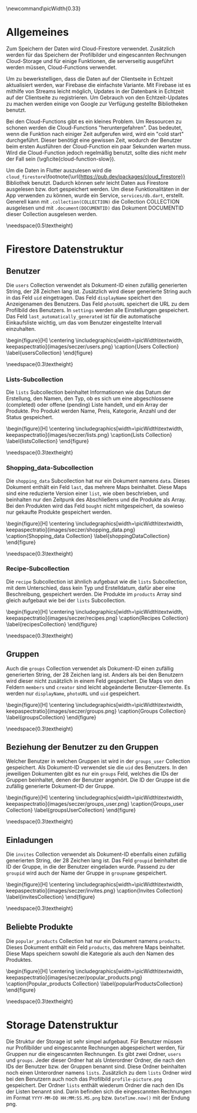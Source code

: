 \newcommand\picWidth{0.33}

# Allgemeines

Zum Speichern der Daten wird Cloud-Firestore verwendet.
Zusätzlich werden für das Speichern der Profilbilder und eingescannten Rechnungen
Cloud-Storage und für einige Funktionen, die serverseitig ausgeführt
werden müssen, Cloud-Functions verwendet. 

Um zu bewerkstelligen, dass die Daten auf der Clientseite in Echtzeit
aktualisiert werden, war Firebase die einfachste Variante. Mit Firebase ist
es mithilfe von Streams leicht möglich, Updates in der Datenbank in Echtzeit
auf der Clientseite zu registrieren. Um Gebrauch von den Echtzeit-Updates zu
machen werden einige von Google zur Verfügung gestellte Bibliotheken benutzt.

Bei den Cloud-Functions gibt es ein kleines Problem. Um Ressourcen zu schonen werden
die Cloud-Functions "heruntergefahren". Das bedeutet, wenn die Funktion nach einiger Zeit
aufgerufen wird, wird ein "cold start" durchgeführt. Dieser benötigt eine gewissen Zeit,
wodurch der Benutzer beim ersten Ausführen der Cloud-Function ein paar Sekunden warten muss.
Wird die Cloud-Function jedoch regelmäßig benutzt, sollte dies nicht mehr der Fall sein (\vgl\cite{cloud-function-slow}).

Um die Daten in Flutter auszulesen wird die `cloud_firestore`\footnote{\url{https://pub.dev/packages/cloud_firestore}}
Bibliothek benutzt. Dadurch können sehr leicht Daten aus Firestore ausgelesen bzw. dort gespeichert werden. Um
diese Funktionalitäten in der App verwenden zu können, wurde ein Service, `services/db.dart`, erstellt. Generell
kann mit `.collection(COLLECTION)` die Collection COLLECTION ausgelesen und mit `.document(DOCUMENTID)` das Dokument
DOCUMENTID dieser Collection ausgelesen werden.

\needspace{0.5\textheight}
# Firestore Datenstruktur

## Benutzer

Die `users` Collection verwendet als Dokument-ID einen zufällig generierten String, 
der 28 Zeichen lang ist. Zusätzlich wird dieser generierte String auch in das Feld `uid`
eingetragen. Das Feld `displayName` speichert den Anzeigenamen des Benutzers. Das Feld 
`photoURL` speichert die URL zu dem Profilbild des Benutzers. In `settings` werden alle 
Einstellungen gespeichert. Das Feld `last_automatically_generated` ist für die automatische
Einkaufsliste wichtig, um das vom Benutzer eingestellte Intervall einzuhalten.

\begin{figure}[H]
\centering
\includegraphics[width=\picWidth\textwidth, keepaspectratio]{images/seczer/users.png}
\caption{Users Collection}
\label{usersCollection}
\end{figure}

\needspace{0.3\textheight}
### Lists-Subcollection

Die `lists` Subcollection beinhaltet Informationen wie das Datum der Erstellung, den Namen,
den Typ, ob es sich um eine abgeschlossene (completed) oder offene (pending) Liste handelt, und
ein Array der Produkte. Pro Produkt werden Name, Preis, Kategorie, Anzahl und der Status gespeichert.

\begin{figure}[H]
\centering
\includegraphics[width=\picWidth\textwidth, keepaspectratio]{images/seczer/lists.png}
\caption{Lists Collection}
\label{listsCollection}
\end{figure}

\needspace{0.3\textheight}
### Shopping_data-Subcollection 

Die `shopping_data` Subcollection hat nur ein Dokument namens `data`. Dieses Dokument enthält
ein Feld `last`, das mehrere Maps beinhaltet. Diese Maps sind eine reduzierte Version einer
`list`, wie oben beschrieben, und beinhalten nur den Zeitpunk des Abschließens und die Produkte
als Array. Bei den Produkten wird das Feld `bought` nicht mitgespeichert, da sowieso nur gekaufte
Produkte gespeichert werden.

\begin{figure}[H]
\centering
\includegraphics[width=\picWidth\textwidth, keepaspectratio]{images/seczer/shopping_data.png}
\caption{Shopping\_data Collection}
\label{shoppingDataCollection}
\end{figure}

\needspace{0.3\textheight}
### Recipe-Subcollection 

Die `recipe` Subcollection ist ähnlich aufgebaut wie die `lists` Subcollection, mit dem Unterschied,
dass kein Typ und Erstelldatum, dafür aber eine Beschreibung, gespeichert werden. Die Produkte im
`products` Array sind gleich aufgebaut wie bei der `lists` Subcollection.

\begin{figure}[H]
\centering
\includegraphics[width=\picWidth\textwidth, keepaspectratio]{images/seczer/recipes.png}
\caption{Recipes Collection}
\label{recipesCollection}
\end{figure}

\needspace{0.3\textheight}
## Gruppen

Auch die `groups` Collection verwendet als Dokument-ID einen zufällig generierten String, 
der 28 Zeichen lang ist. Anders als bei den Benutzern wird dieser nicht zusätzlich in einem Feld
gespeichert. Die Maps von den Feldern `members` und `creator` sind leicht abgeänderte Benutzer-Elemente.
Es werden nur `displayName`, `photoURL` und `uid` gespeichert.

\begin{figure}[H]
\centering
\includegraphics[width=\picWidth\textwidth, keepaspectratio]{images/seczer/groups.png}
\caption{Groups Collection}
\label{groupsCollection}
\end{figure}

\needspace{0.3\textheight}
## Beziehung der Benutzer zu den Gruppen

Welcher Benutzer in welchen Gruppen ist wird in der `groups_user` Collection gespeichert. Als Dokument-ID
verwendet sie die `uid` des Benutzers. In den jeweiligen Dokumenten gibt es nur ein `groups` Feld, welches
die IDs der Gruppen beinhaltet, denen der Benutzer angehört. Die ID der Gruppe ist die zufällig generierte
Dokument-ID der Gruppe.

\begin{figure}[H]
\centering
\includegraphics[width=\picWidth\textwidth, keepaspectratio]{images/seczer/groups_user.png}
\caption{Groups\_user Collection}
\label{groupsUserCollection}
\end{figure}

\needspace{0.3\textheight}
## Einladungen

Die `invites` Collection verwendet als Dokument-ID ebenfalls einen zufällig generierten String, 
der 28 Zeichen lang ist. Das Feld `groupid` beinhaltet die ID der Gruppe, in die der Benutzer eingeladen
wurde. Passend zu der `groupid` wird auch der Name der Gruppe in `groupname` gespeichert.

\begin{figure}[H]
\centering
\includegraphics[width=\picWidth\textwidth, keepaspectratio]{images/seczer/invites.png}
\caption{Invites Collection}
\label{invitesCollection}
\end{figure}

\needspace{0.3\textheight}
## Beliebte Produkte

Die `popular_products` Collection hat nur ein Dokument namens `products`. Dieses Dokument enthält
ein Feld `products`, das mehrere Maps beinhaltet. Diese Maps speichern sowohl die Kategorie als auch
den Namen des Produktes. 

\begin{figure}[H]
\centering
\includegraphics[width=\picWidth\textwidth, keepaspectratio]{images/seczer/popular_products.png}
\caption{Popular\_products Collection}
\label{popularProductsCollection}
\end{figure}

\needspace{0.3\textheight}
# Storage Datenstruktur

Die Struktur der Storage ist sehr simpel aufgebaut. Für Benutzer müssen nur Profilbilder und eingescannte
Rechnungen abgespeichert werden, für Gruppen nur die eingescannten Rechnungen. Es gibt zwei Ordner, `users` und
`groups`. Jeder dieser Ordner hat als Unterordner Ordner, die nach den IDs der Benutzer bzw. der Gruppen benannt 
sind. Diese Ordner beinhalten noch einen Unterordner namens `lists`. Zusätzlich zu dem `lists` Ordner wird bei den
Benutzern auch noch das Profilbild `profile-picture.png` gespeichert. Der Ordner `lists` enthält wiederum Ordner 
die nach den IDs der Listen benannt sind. Darin befinden sich die eingescannten Rechnungen im Format 
`YYYY-MM-DD HH:MM:SS.MS.png` bzw. `DateTime.now()` mit der Endung png.